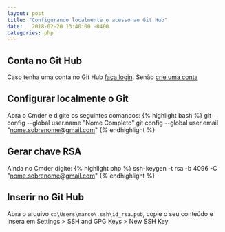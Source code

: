 ```yaml
---
layout: post
title: "Configurando localmente o acesso ao Git Hub"
date:   2018-02-20 13:40:00 -0400
categories: php
---
```

## Conta no Git Hub
Caso tenha uma conta no Git Hub [faça login](https://github.com/login). Senão [crie uma conta](https://github.com/join?source=header-home)

## Configurar localmente o Git
Abra o Cmder e digite os seguintes comandos:
{% highlight bash %}
git config --global user.name "Nome Completo"
git config --global user.email "nome.sobrenome@gmail.com"
{% endhighlight %}

## Gerar chave RSA
Ainda no Cmder digite:
{% highlight php %}
ssh-keygen -t rsa -b 4096 -C "nome.sobrenome@gmail.com"
{% endhighlight %}

## Inserir no Git Hub
Abra o arquivo `c:\Users\marco\.ssh\id_rsa.pub`, copie o seu conteúdo e insera em Settings > SSH and GPG Keys > New SSH Key
